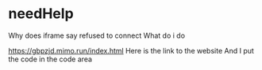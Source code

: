 # needHelp
Why does iframe say refused to connect
What do i do

https://gbpzjd.mimo.run/index.html
Here is the link to the website
And I put the code in the code area
